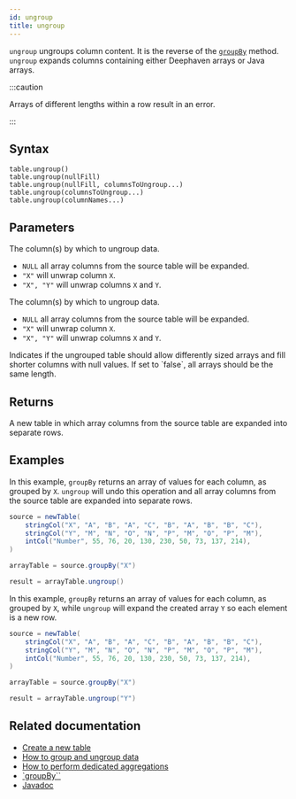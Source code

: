```yaml
---
id: ungroup
title: ungroup
---
```


`ungroup` ungroups column content. It is the reverse of the [`groupBy`](./groupBy.md) method. `ungroup` expands columns containing either Deephaven arrays or Java arrays.

:::caution

Arrays of different lengths within a row result in an error.

:::

## Syntax

```
table.ungroup()
table.ungroup(nullFill)
table.ungroup(nullFill, columnsToUngroup...)
table.ungroup(columnsToUngroup...)
table.ungroup(columnNames...)
```

## Parameters

<ParamTable>
<Param name="columnsToUngroup" type="String...">

The column(s) by which to ungroup data.

- `NULL` all array columns from the source table will be expanded.
- `"X"` will unwrap column `X`.
- `"X", "Y"` will unwrap columns `X` and `Y`.

</Param>
<Param name="columnsToUngroup" type="Collection<? extends ColumnName>">

The column(s) by which to ungroup data.

- `NULL` all array columns from the source table will be expanded.
- `"X"` will unwrap column `X`.
- `"X", "Y"` will unwrap columns `X` and `Y`.

</Param>
<Param name="nullFill" type="boolean">
Indicates if the ungrouped table should allow differently sized arrays and fill shorter columns with null values. If set to `false`, all arrays should be the same length.

</Param>
</ParamTable>

## Returns

A new table in which array columns from the source table are expanded into separate rows.

## Examples

In this example, `groupBy` returns an array of values for each column, as grouped by `X`. `ungroup` will undo this operation and all array columns from the source table are expanded into separate rows.

```groovy order=source,arrayTable,result
source = newTable(
    stringCol("X", "A", "B", "A", "C", "B", "A", "B", "B", "C"),
    stringCol("Y", "M", "N", "O", "N", "P", "M", "O", "P", "M"),
    intCol("Number", 55, 76, 20, 130, 230, 50, 73, 137, 214),
)

arrayTable = source.groupBy("X")

result = arrayTable.ungroup()
```

In this example, `groupBy` returns an array of values for each column, as grouped by `X`, while `ungroup` will expand the created array `Y` so each element is a new row.

```groovy order=source,arrayTable,result
source = newTable(
    stringCol("X", "A", "B", "A", "C", "B", "A", "B", "B", "C"),
    stringCol("Y", "M", "N", "O", "N", "P", "M", "O", "P", "M"),
    intCol("Number", 55, 76, 20, 130, 230, 50, 73, 137, 214),
)

arrayTable = source.groupBy("X")

result = arrayTable.ungroup("Y")
```

<!--TODO: https://github.com/deephaven/deephaven.io/issues/2460 add code examples -->

## Related documentation

- [Create a new table](../../../how-to-guides/new-table.md)
- [How to group and ungroup data](../../../how-to-guides/grouping-data.md)
- [How to perform dedicated aggregations](../../../how-to-guides/dedicated-aggregations.md)
- [`groupBy``](./groupBy.md)
- [Javadoc](<https://deephaven.io/core/javadoc/io/deephaven/engine/table/Table.html#ungroup()>)
